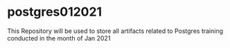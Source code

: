 # postgres012021
This Repository will be used to store all artifacts related to Postgres training conducted in the month of Jan 2021

